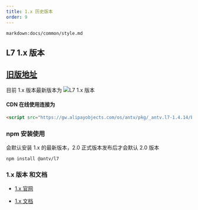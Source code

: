 ```yaml
---
title: 1.x 历史版本
order: 9
---
```


`markdown:docs/common/style.md`

## L7 1.x 版本

## [旧版地址](https://antv-2018.alipay.com/zh-cn/l7/1.x/index.html)

目前 1.x 版本最新版本为 ![L7 1.x 版本](https://badgen.net/npm/v/@antv/l7)

#### CDN 在线使用连接为

```html
<script src="https://gw.alipayobjects.com/os/antv/pkg/_antv.l7-1.4.14/build/L7-min.js"></script>
```

### npm 安装使用

会默认安装 1.x 的最新版本，2.0 正式版本发布后才会默认 2.0 版本

```
npm install @antv/l7

```

### 1.x 版本 和文档

- [1.x 官网](https://antv-2018.alipay.com/zh-cn/l7/1.x/index.html)

- [1.x 文档](https://www.yuque.com/antv/l7/vgo25g)
